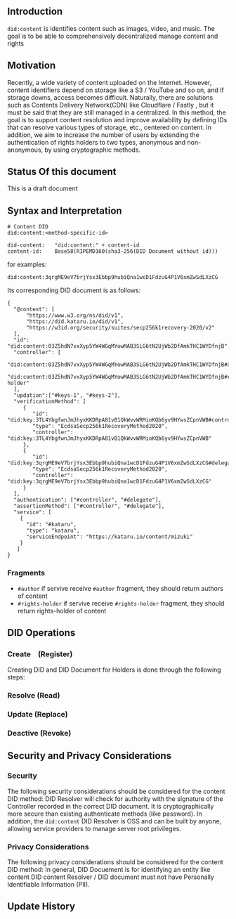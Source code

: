 
## Introduction
`did:content` is identifies content such as images, video, and music. The goal is to be able to comprehensively decentralized manage content and rights

## Motivation
Recently, a wide variety of content uploaded on the Internet.
However, content identifiers depend on storage like a S3 / YouTube and so on, and if storage downs, access becomes difficult.
Naturally, there are solutions such as Contents Delivery Network(CDN) like Cloudflare / Fastly , but it must be said that they are still managed in a centralized.
In this method, the goal is to support content resolution and improve availability by defining IDs that can resolve various types of storage, etc., centered on content.
In addition, we aim to increase the number of users by extending the authentication of rights holders to two types, anonymous and non-anonymous, by using cryptographic methods.

## Status Of this document
This is a draft document

## Syntax and Interpretation

```
# Content DID
did:content:<method-specific-id>
```

```
did-content:   "did:content:" + content-id
content-id:    Base58(RIPEMD160(sha3-256(DID Document without id)))
```    

for examples:
```did
did:content:3qrgME9eV7brjYsx3Ebbp9hubiQna1wcD1FdzuG4P1V6xmZwSdLXzCG
```

Its corresponding DID document is as follows:
```
{
  "@context": [
      "https://www.w3.org/ns/did/v1",
      "https://did.kataru.io/did/v1",
      "https://w3id.org/security/suites/secp256k1recovery-2020/v2"
  ],
  "id": "did:content:03Z5hdN7vxXyp5YW4WGqMYowMAB3SLG6tN2UjWb2DfAmkTHC1WYDfnjB",
  "controller": [
    "did:content:03Z5hdN7vxXyp5YW4WGqMYowMAB3SLG6tN2UjWb2DfAmkTHC1WYDfnjB#author",
    "did:content:03Z5hdN7vxXyp5YW4WGqMYowMAB3SLG6tN2UjWb2DfAmkTHC1WYDfnjB#rights-holder"
  ],
  "updation":["#keys-1", "#keys-2"],
  "verificationMethod": [
     {
        "id": "did:key:3TL4YbgfwnJmJhyxKKDRpA81vB1QkWvvWRMioKQb6yv9HYwsZCpnVWB#controller",
        "type": "EcdsaSecp256k1RecoveryMethod2020", 
        "controller": "did:key:3TL4YbgfwnJmJhyxKKDRpA81vB1QkWvvWRMioKQb6yv9HYwsZCpnVWB"
     },
     {
        "id": "did:key:3qrgME9eV7brjYsx3Ebbp9hubiQna1wcD1FdzuG4P1V6xmZwSdLXzCG#delegate",
        "type": "EcdsaSecp256k1RecoveryMethod2020", 
        "controller": "did:key:3qrgME9eV7brjYsx3Ebbp9hubiQna1wcD1FdzuG4P1V6xmZwSdLXzCG"
     }
  ],
  "authentication": ["#controller", "#delegate"],
  "assertionMethod": ["#controller", "#delegate"], 
  "service": [
    {
      "id": "#kataru",
      "type": "kataru",
      "serviceEndpoint": "https://kataru.io/content/mizuki"
    }
   ]
}
```

### Fragments
- `#author` if servive receive `#author` fragment, they should return authors of content
- `#rights-holder` if servive receive `#rights-holder` fragment, they should return rights-holder of content

## DID Operations

### Create　(Register)
Creating DID and DID Document for Holders is done through the following steps:

### Resolve (Read)


### Update (Replace)

### Deactive (Revoke)
    
## Security and Privacy Considerations

### Security
The following security considerations should be considered for the content DID method:
DID Resolver will check for authority with the sIgnature of the Controller recorded in the correct DID document. It is cryptographically more secure than existing authenticate methods (like password).
In addition, the `did:content` DID Resolver is OSS and can be built by anyone, allowing service providers to manage server root privileges.

### Privacy Considerations
The following privacy considerations should be considered for the content DID method:
In general, DID Docuement is for identifying an entity like content
DID content Resolver / DID document must not have Personally Identifiable Information (PII).

## Update History

